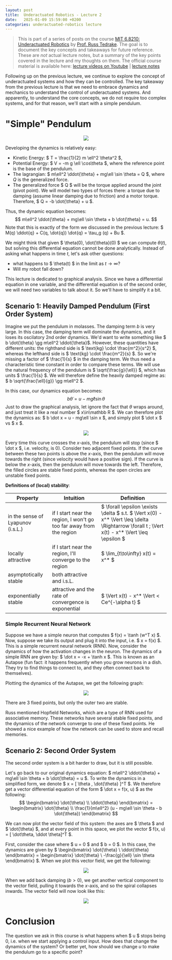 ```yaml
---
layout: post
title:  Underactuated Robotics - Lecture 2
date:   2025-01-09 15:59:00 +0200
categories: underactuated-robotics lecture
---
```

<script type="text/javascript" id="MathJax-script" async src="https://cdn.jsdelivr.net/npm/mathjax@3/es5/tex-svg.js"></script>
<script>
  MathJax = {
    tex: {
      inlineMath: [['$', '$']]
    }
  };
</script>

> This is part of a series of posts on the course [MIT 6.8210: Underactuated Robotics](https://underactuated.csail.mit.edu/Spring2024/index.html) by [Prof. Russ Tedrake](https://locomotion.csail.mit.edu/russt.html). The goal is to document the key concepts and takeaways for future reference. These are <i>not</i> actual lecture notes, but a summary of the key points covered in the lecture and my thoughts on them. The official course material is available here: [lecture videos on Youtube](https://www.youtube.com/playlist?list=PLkx8KyIQkMfU5szP43GlE_S1QGSPQfL9s) \| [lecture notes](https://underactuated.csail.mit.edu)

Following up on the previous lecture, we continue to explore the concept of underactuated systems and how they can be controlled. The key takeaway from the previous lecture is that we need to embrace dynamics and mechanics to understand the control of underactuated systems. And apparently, to understand the core concepts, we do not require too complex systems, and for that reason, we'll start with a simple pendulum.

# "Simple" Pendulum

<p align="center">
<img src="https://underactuated.csail.mit.edu/figures/simple_pend.svg">
</p>

Developing the dynamics is relatively easy:
 - Kinetic Energy: $ T = \frac{1}{2} m \ell^2 \theta^2 $,
 - Potential Energy: $ V = -m g \ell \cos\theta $, where the reference point is the base of the pendulum.
 - The lagrangian: $ m\ell^2 \ddot{\theta} + mg\ell \sin \theta = Q $, where $Q$ is the generalized force.  
 - The generalized force $ Q $ will be the torque applied around the joint (pivot point). We will model two types of forces there: a torque due to damping (assume linear damping due to friction) and a motor torque. Therefore, $ Q = -b \dot{\theta} + u $.

Thus, the dynamic equation becomes:
$$ m\ell^2 \ddot{\theta} + mg\ell \sin \theta + b \dot{\theta} = u. $$
Note that this is exactly of the form we discussed in the previous lecture: $ M(q) \ddot{q} + C(q, \dot{q}) \dot{q} = \tau_g (q) + Bu $.

We might think that given $ \theta(0), \dot{\theta}(0) $ we can compute $\theta(t)$, but solving this differential equation cannot be done analytically. Instead of asking what happens in time $t$, let's ask other questions:
 - what happens to $ \theta(t) $ in the limit as $t \to \infty$?
 - Will my robot fall down?
 
This lecture is dedicated to graphical analysis. Since we have a differential equation in one variable, and the differential equation is of the second order, we will need two variables to talk about it. So we'll have to simplify it a bit.

## Scenario 1: Heavily Damped Pendulum (First Order System)

Imagine we put the pendulum in molasses. The damping term $b$ is very large. In this case, the damping term will dominate the dynamics, and it loses its oscilatory 2nd order dynamics. 
We'd want to write something like $ b \dot{\theta} \gg m\ell^2 \ddot{\theta}$. However, these quantities have different units: the righthand side is $ \text{kg} \cdot \frac{m^2}{s^2} $, whereas the lefthand side is $ \text{kg} \cdot \frac{m^2}{s} $. So we're missing a factor of $ \frac{1}{s} $ in the damping term. We thus need a characteristic time constant in order to compare these terms. We will use the natural frequency of the pendulum is $ \sqrt{\frac{g}{\ell}} $, which has units $ \frac{1}{s} $. We will therefore define the heavily damped regime as: $ b \sqrt{\frac{\ell}{g}} \gg m\ell^2 $.

In this case, our dynamics equation becomes: $$ b \dot\theta = u-mg\ell\sin\theta $$
Just to draw the graphical analysis, let ignore the fact that $\theta$ wraps around, and just treat it like a real number $ x\in\mathbb R $. We can therefore plot the dynamics as: $ b \dot x = u - mg\ell \sin x $, and simply plot $ \dot x $ vs $ x $.

<p align="center">
<img src="https://underactuated.csail.mit.edu/figures/pend_sinx_annotated.svg">
</p>

Every time this curve crosses the $x$-axis, the pendulum will stop (since $ \dot x $, i.e. velocity, is 0). Consider two adjacent fixed points. If the curve between these two points is above the $x$-axis, then the pendulum will move towards the right (since velocity would have a positive sign). If the curve is below the $x$-axis, then the pendulum will move towards the left. Therefore, the filled circles are stable fixed points, whereas the open circles are unstable fixed points.

**Definitions of (local) stability**:

| Property | Intuition | Definition |
| --- | --- | --- |
| in the sense of Lyapunov (i.s.L.) | if I start near the region, I won't go too far away from the region | $ \forall \epsilon \exists \delta $ s.t. $ \Vert x(0) - x^* \Vert \leq \delta \Rightarrow \forall t \; \Vert x(t) - x^* \Vert \leq \epsilon $ |
| locally attractive | if I start near the region, I'll converge to the region | $ \lim_{t\to\infty} x(t) = x^* $ |
| asymptotically stable | both attractive and i.s.L. |  |
| exponentially stable | attractive and the rate of convergence is exponential | $ \Vert x(t) - x^* \Vert < Ce^{-\alpha t} $ |

### Simple Recurrent Neural Network

Suppose we have a simple neuron that computes $ f(x) = \tanh (w^T x) $. Now, suppose we take its output and plug it into the input, i.e. $ x = f(x) $. This is a simple recurrent neural network (RNN). Now, consider the dynamics of how the activation changes in the neuron. The dynamics of a simple RNN are given by: $ \dot x = -x + \tanh x $. This is known as an Autapse (fun fact: it happens frequently when you grow neurons in a dish. They try to find things to connect to, and they often connect back to themselves). 

Plotting the dynamics of the Autapse, we get the following graph:

<p align="center">
<img src="https://underactuated.csail.mit.edu/figures/pend_autapse.svg">
</p>

There are 3 fixed points, but only the outer two are stable. 

Russ mentioned Hopfield Networks, which are a type of RNN used for associative memory. These networks have several stable fixed points, and the dynamics of the network converge to one of these fixed points. He showed a nice example of how the network can be used to store and recall memories. 

## Scenario 2: Second Order System
The second order system is a bit harder to draw, but it is still possible.

Let's go back to our original dynamics equation: $ m\ell^2 \ddot{\theta} + mg\ell \sin \theta + b \dot{\theta} = u $. 
To write the dynamics in a simplified form, we denote $ x = [ \theta , \dot{\theta} ]^T $. We therefore get a vector differential equation of the form $ \dot x = f(x, u) $ as the following:
$$ \begin{bmatrix} \dot{\theta} \\ \ddot{\theta} \end{bmatrix} = \begin{bmatrix} \dot{\theta} \\ \frac{1}{m\ell^2} (u - mg\ell \sin \theta - b \dot{\theta}) \end{bmatrix}  $$

We can now plot the vector field of this system: the axes are $ \theta $ and $ \dot{\theta} $, and at every point in this space, we plot the vector $ f(x, u) = [ \dot\theta, \ddot \theta]^T $.

First, consider the case where $ u = 0 $ and $ b = 0 $. In this case, the dynamics are given by $ \begin{bmatrix} \dot{\theta} \\ \ddot{\theta} \end{bmatrix} = \begin{bmatrix} \dot{\theta} \\ -\frac{g}{\ell} \sin \theta \end{bmatrix} $. When we plot this vector field, we get the following:

<p align="center">
<img src="https://underactuated.csail.mit.edu/figures/pend_undamped_phase.svg">
</p>

When we add back damping ($b > 0$), we get another vertical component to the vector field, pulling it towards the $x$-axis, and so the spiral collapses inwards. The vector field will now look like this:

<p align="center">
<img src="https://underactuated.csail.mit.edu/figures/pend_damped_phase.svg">
</p>

# Conclusion
The question we ask in this course is what happens when $ u $ stops being 0, i.e. when we start applying a control input. How does that change the dynamics of the system? Or better yet, how should we change $u$ to make the pendulum go to a specific point?